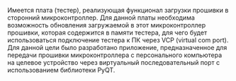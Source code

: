 Имеется плата (тестер), реализующая функционал загрузки прошивки в сторонний микроконтроллер. 
Для данной платы необходима возможность обновления загружаемой в этот микроконтроллер прошивки, 
которая содержится в памяти тестера, для чего будет использоваться подключение тестера к ПК через VCP (virtual com port).
Для данной цели было разработано приложение, предназначенное для передачи прошивки микроконтроллера 
с персонального компьютера на целевое устройство через виртуальный последовательный порт с использованием библиотеки PyQT.
